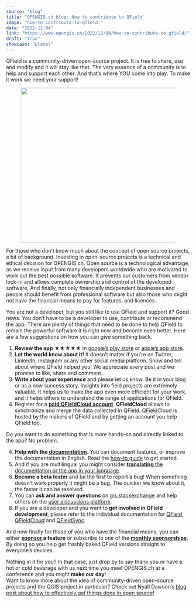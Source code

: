 ```yaml
---
source: "blog"
title: "OPENGIS.ch blog: How to contribute to QField"
image: "how-to-contribute-to-qfield."
date: "2022-12-04"
link: "https://www.opengis.ch/2022/12/06/how-to-contribute-to-qfield/"
draft: "true"
showcase: "planet"
---
```


<p>QField is a community-driven open-source project. It is free to share, use and modify and it will stay like that. The very essence of a community is to help and support each other. And that&#8217;s where YOU come into play. To make it work we need your support!</p>



<figure class="wp-block-image size-large"><img data-attachment-id="13516" data-permalink="https://www.opengis.ch/2022/12/06/how-to-contribute-to-qfield/qfield_appaward_12-2022/" data-orig-file="https://i0.wp.com/www.opengis.ch/wp-content/uploads/2022/12/QField_AppAward_12-2022.png?fit=1920%2C1080&amp;ssl=1" data-orig-size="1920,1080" data-comments-opened="1" data-image-meta="{&quot;aperture&quot;:&quot;0&quot;,&quot;credit&quot;:&quot;&quot;,&quot;camera&quot;:&quot;&quot;,&quot;caption&quot;:&quot;&quot;,&quot;created_timestamp&quot;:&quot;0&quot;,&quot;copyright&quot;:&quot;&quot;,&quot;focal_length&quot;:&quot;0&quot;,&quot;iso&quot;:&quot;0&quot;,&quot;shutter_speed&quot;:&quot;0&quot;,&quot;title&quot;:&quot;&quot;,&quot;orientation&quot;:&quot;0&quot;}" data-image-title="QField_AppAward_12-2022" data-image-description="" data-image-caption="" data-medium-file="https://i0.wp.com/www.opengis.ch/wp-content/uploads/2022/12/QField_AppAward_12-2022.png?fit=300%2C169&amp;ssl=1" data-large-file="https://i0.wp.com/www.opengis.ch/wp-content/uploads/2022/12/QField_AppAward_12-2022.png?fit=750%2C422&amp;ssl=1" loading="lazy" width="750" height="422" src="https://i0.wp.com/www.opengis.ch/wp-content/uploads/2022/12/QField_AppAward_12-2022.png?resize=750%2C422&#038;ssl=1" alt="" class="wp-image-13516" srcset="https://i0.wp.com/www.opengis.ch/wp-content/uploads/2022/12/QField_AppAward_12-2022.png?resize=1024%2C576&amp;ssl=1 1024w, https://i0.wp.com/www.opengis.ch/wp-content/uploads/2022/12/QField_AppAward_12-2022.png?resize=300%2C169&amp;ssl=1 300w, https://i0.wp.com/www.opengis.ch/wp-content/uploads/2022/12/QField_AppAward_12-2022.png?resize=768%2C432&amp;ssl=1 768w, https://i0.wp.com/www.opengis.ch/wp-content/uploads/2022/12/QField_AppAward_12-2022.png?resize=370%2C208&amp;ssl=1 370w, https://i0.wp.com/www.opengis.ch/wp-content/uploads/2022/12/QField_AppAward_12-2022.png?resize=469%2C264&amp;ssl=1 469w, https://i0.wp.com/www.opengis.ch/wp-content/uploads/2022/12/QField_AppAward_12-2022.png?resize=1536%2C864&amp;ssl=1 1536w, https://i0.wp.com/www.opengis.ch/wp-content/uploads/2022/12/QField_AppAward_12-2022.png?w=1920&amp;ssl=1 1920w" sizes="(max-width: 750px) 100vw, 750px" data-recalc-dims="1" /></figure>



<p>For those who don’t know much about the concept of open source projects, a bit of background. Investing in open-source projects is a technical and ethical decision for OPENGIS.ch. Open source is a technological advantage, as we receive input from many developers worldwide who are motivated to work out the best possible software. It prevents our customers from vendor lock-in and allows complete ownership and control of the developed software. And finally, not only financially independent businesses and people should benefit from professional software but also those who might not have the financial means to pay for features, and licences.&nbsp;</p>



<p>You are not a developer, but you still like to use QField and support it? Good news. You don’t have to be a developer to use, contribute or recommend the app. There are plenty of things that need to be done to help QField to remain the powerful software it is right now and become even better. Here are a few suggestions on how you can give something back.</p>



<ol><li><strong>Review the app</strong> ★★★★★ in <a href="https://play.google.com/store/apps/details?id=ch.opengis.qfield&amp;hl=en#details-reviews">google&#8217;s play store</a> or <a href="https://apps.apple.com/app/qfield-for-qgis/id1531726814">apple&#8217;s app store</a>.&nbsp;</li><li><strong>Let the world know about it!</strong> It doesn’t matter if you’re on Twitter, LinkedIn, Instagram or any other social media platform. Show and tell about where QField helped you. We appreciate every post and we promise to like, share and comment.</li><li><strong>Write about your experience</strong> and please let us know. Be it in your blog or as a new success story. Insights into field projects are extremely valuable. It helps us to make the app even more efficient for your work, and it helps others to understand the range of applications for QField.</li><li>Register for a <strong><a href="https://qfield.cloud/beta-pricing.html">paid QFieldCloud account</a></strong>. <strong>QFieldCloud</strong> allows to synchronize and merge the data collected in QField. QFieldCloud is hosted by the makers of QField and by getting an account you help QField too.</li></ol>



<p>Do you want to do something that is more hands-on and directly linked to the app? No problem.&nbsp;</p>



<ol start="4"><li><strong>Help with the <a href="https://docs.qfield.org/">documentation</a></strong>. You can document features, or improve the documentation in English. Read the <a href="https://github.com/opengisch/QField-docs#documentation-process">how-to guide</a> to get started.</li><li>And if you are multilingual you might consider <a href="https://github.com/opengisch/QField-docs#translation-process"><strong>translating</strong> the documentation or the app in your language</a>.</li><li><strong>Become a beta tester</strong> and be the first to report a bug! When something doesn’t work properly it might be a bug. The quicker we know about it, the faster it can be resolved.</li><li>You can <strong>ask and answer questions</strong> on <a href="http://gis.stackexchange.com/questions/tagged/qfield?sort=newest">gis.stackexchange</a> and help others on the <a href="https://github.com/opengisch/QField/discussions">user discussions platform</a>.</li><li>If you are a developer&nbsp;and you want to <strong>get involved in QField development</strong>, please refer to the individual documentation for <a href="https://github.com/opengisch/QField/blob/master/doc/dev.md">QField</a>, <a href="https://github.com/opengisch/qfieldcloud">QFieldCloud</a> and <a href="https://github.com/opengisch/QFieldSync">QFieldSync</a>.</li></ol>



<p>And now finally for those of you who have the financial means, you can either <strong><a href="https://docs.qfield.org/get-started/sponsor/#feature-sponsoring">sponsor </a>a feature</strong> or subscribe to one of the <a href="https://docs.qfield.org/get-started/sponsor/#recurring-sponsoring"><strong>monthly sponsorships</strong></a>. By doing so you help get freshly baked QField versions straight to everyone&#8217;s devices.</p>



<p>Nothing in it for you? In that case, just drop by to say thank you or have a hot or cold beverage with us next time you meet OPENGIS.ch at a conference and you might <strong>make our day</strong>!<br>Want to know more about the idea of community-driven open-source projects and the QGIS project in particular? Check out Nyall Dawson’s <a href="https://nyalldawson.net/2016/08/how-to-effectively-get-things-changed-in-qgis/">blog post about how to effectively get things done in open source</a>!</p>
